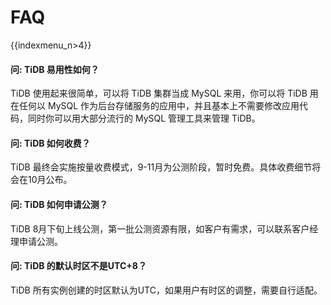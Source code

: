 # FAQ

{{indexmenu_n>4}}

#### 问: TiDB 易用性如何？

TiDB 使用起来很简单，可以将 TiDB 集群当成 MySQL 来用，你可以将 TiDB 用在任何以 MySQL 作为后台存储服务的应用中，并且基本上不需要修改应用代码，同时你可以用大部分流行的 MySQL 管理工具来管理 TiDB。

#### 问: TiDB 如何收费？

TiDB 最终会实施按量收费模式，9-11月为公测阶段，暂时免费。具体收费细节将会在10月公布。

#### 问: TiDB 如何申请公测？

TiDB 8月下旬上线公测，第一批公测资源有限，如客户有需求，可以联系客户经理申请公测。

#### 问: TiDB 的默认时区不是UTC+8？

TiDB 所有实例创建的时区默认为UTC，如果用户有时区的调整，需要自行适配。


